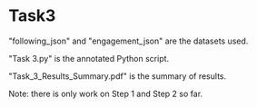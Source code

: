 # Task3

"following_json" and "engagement_json" are the datasets used.

"Task 3.py" is the annotated Python script.

"Task_3_Results_Summary.pdf" is the summary of results.


Note: there is only work on Step 1 and Step 2 so far.
